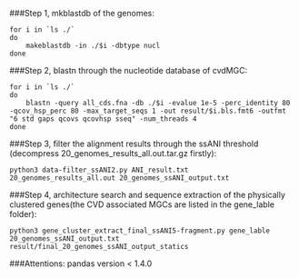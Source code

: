 ###Step 1, mkblastdb of the genomes:
```
for i in `ls ./`
do
	makeblastdb -in ./$i -dbtype nucl
done
```

###Step 2, blastn through the nucleotide database of cvdMGC:
```
for i in `ls ./`
do
	blastn -query all_cds.fna -db ./$i -evalue 1e-5 -perc_identity 80 -qcov_hsp_perc 80 -max_target_seqs 1 -out result/$i.bls.fmt6 -outfmt "6 std gaps qcovs qcovhsp sseq" -num_threads 4
done
```

###Step 3, filter the alignment results through the ssANI threshold (decompress 20_genomes_results_all.out.tar.gz firstly):
```
python3 data-filter_ssANI2.py ANI_result.txt 20_genomes_results_all.out 20_genomes_ssANI_output.txt
```

###Step 4, architecture search and sequence extraction of the physically clustered genes(the CVD associated MGCs are listed in the gene_lable folder):
```
python3 gene_cluster_extract_final_ssANI5-fragment.py gene_lable 20_genomes_ssANI_output.txt result/final_20_genomes_ssANI_output_statics
```

###Attentions:
pandas version < 1.4.0

